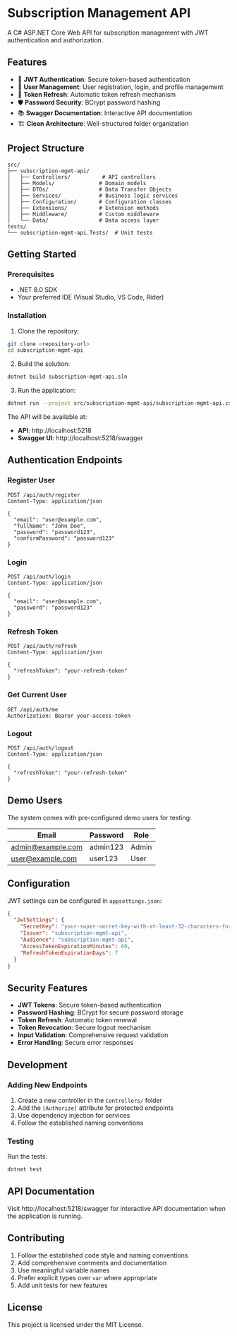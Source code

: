 # Subscription Management API

A C# ASP.NET Core Web API for subscription management with JWT authentication and authorization.

## Features

- 🔐 **JWT Authentication**: Secure token-based authentication
- 👤 **User Management**: User registration, login, and profile management
- 🔄 **Token Refresh**: Automatic token refresh mechanism
- 🛡️ **Password Security**: BCrypt password hashing
- 📚 **Swagger Documentation**: Interactive API documentation
- 🏗️ **Clean Architecture**: Well-structured folder organization

## Project Structure

```
src/
├── subscription-mgmt-api/
│   ├── Controllers/          # API controllers
│   ├── Models/              # Domain models
│   ├── DTOs/                # Data Transfer Objects
│   ├── Services/            # Business logic services
│   ├── Configuration/       # Configuration classes
│   ├── Extensions/          # Extension methods
│   ├── Middleware/          # Custom middleware
│   └── Data/                # Data access layer
tests/
└── subscription-mgmt-api.Tests/  # Unit tests
```

## Getting Started

### Prerequisites

- .NET 8.0 SDK
- Your preferred IDE (Visual Studio, VS Code, Rider)

### Installation

1. Clone the repository:
```bash
git clone <repository-url>
cd subscription-mgmt-api
```

2. Build the solution:
```bash
dotnet build subscription-mgmt-api.sln
```

3. Run the application:
```bash
dotnet run --project src/subscription-mgmt-api/subscription-mgmt-api.csproj
```

The API will be available at:
- **API**: http://localhost:5218
- **Swagger UI**: http://localhost:5218/swagger

## Authentication Endpoints

### Register User
```http
POST /api/auth/register
Content-Type: application/json

{
  "email": "user@example.com",
  "fullName": "John Doe",
  "password": "password123",
  "confirmPassword": "password123"
}
```

### Login
```http
POST /api/auth/login
Content-Type: application/json

{
  "email": "user@example.com",
  "password": "password123"
}
```

### Refresh Token
```http
POST /api/auth/refresh
Content-Type: application/json

{
  "refreshToken": "your-refresh-token"
}
```

### Get Current User
```http
GET /api/auth/me
Authorization: Bearer your-access-token
```

### Logout
```http
POST /api/auth/logout
Content-Type: application/json

{
  "refreshToken": "your-refresh-token"
}
```

## Demo Users

The system comes with pre-configured demo users for testing:

| Email | Password | Role |
|-------|----------|------|
| admin@example.com | admin123 | Admin |
| user@example.com | user123 | User |

## Configuration

JWT settings can be configured in `appsettings.json`:

```json
{
  "JwtSettings": {
    "SecretKey": "your-super-secret-key-with-at-least-32-characters-for-jwt-signing",
    "Issuer": "subscription-mgmt-api",
    "Audience": "subscription-mgmt-api",
    "AccessTokenExpirationMinutes": 60,
    "RefreshTokenExpirationDays": 7
  }
}
```

## Security Features

- **JWT Tokens**: Secure token-based authentication
- **Password Hashing**: BCrypt for secure password storage
- **Token Refresh**: Automatic token renewal
- **Token Revocation**: Secure logout mechanism
- **Input Validation**: Comprehensive request validation
- **Error Handling**: Secure error responses

## Development

### Adding New Endpoints

1. Create a new controller in the `Controllers/` folder
2. Add the `[Authorize]` attribute for protected endpoints
3. Use dependency injection for services
4. Follow the established naming conventions

### Testing

Run the tests:
```bash
dotnet test
```

## API Documentation

Visit http://localhost:5218/swagger for interactive API documentation when the application is running.

## Contributing

1. Follow the established code style and naming conventions
2. Add comprehensive comments and documentation
3. Use meaningful variable names
4. Prefer explicit types over `var` where appropriate
5. Add unit tests for new features

## License

This project is licensed under the MIT License. 